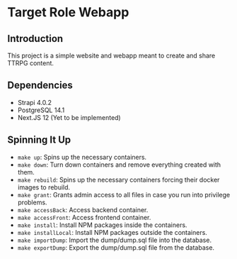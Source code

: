 # Target Role Webapp

## Introduction

This project is a simple website and webapp meant to create and share TTRPG content.

## Dependencies

- Strapi 4.0.2
- PostgreSQL 14.1
- Next.JS 12 (Yet to be implemented)

## Spinning It Up

- `make up`: Spins up the necessary containers.
- `make down`: Turn down containers and remove everything created with them. 
- `make rebuild`: Spins up the necessary containers forcing their docker images to rebuild.
- `make grant`: Grants admin access to all files in case you run into privilege problems.
- `make accessBack`: Access backend container.
- `make accessFront`: Access frontend container.
- `make install`: Install NPM packages inside the containers.
- `make installLocal`: Install NPM packages outside the containers.
- `make importDump`: Import the dump/dump.sql file into the database.
- `make exportDump`: Export the dump/dump.sql file from the database.
